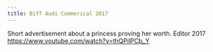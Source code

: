 ```yaml
---
title: Biff Audi Commerical 2017
---
```


Short advertisement about a princess proving her worth.
Editor 2017
https://www.youtube.com/watch?v=thQPilPCb_Y
